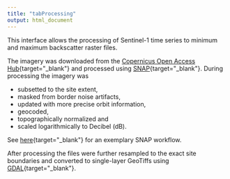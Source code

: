 ```yaml
---
title: "tabProcessing"
output: html_document
---
```


This interface allows the processing of Sentinel-1 time series to minimum and maximum backscatter raster files.

The imagery was downloaded from the [Copernicus Open Access Hub](https://scihub.copernicus.eu/){target="_blank"} 
and processed using [SNAP](http://step.esa.int/main/toolboxes/snap/){target="_blank"}. 
During processing the imagery was  
- subsetted to the site extent,  
- masked from border noise artifacts,  
- updated with more precise orbit information,  
- geocoded,  
- topographically normalized and  
- scaled logarithmically to Decibel (dB).

See [here](S1A__IW___A_20141115T181801_bnr_Orb_Cal_TF_TC_dB_proc.xml){target="_blank"} for an exemplary SNAP workflow.

After processing the files were further resampled to the exact site boundaries and converted to single-layer GeoTiffs using [GDAL](https://www.gdal.org/){target="_blank"}.  
